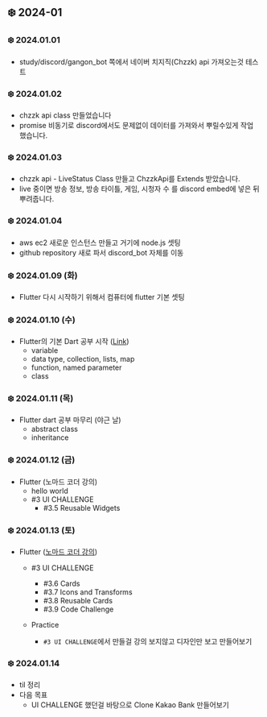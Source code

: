 ## ❄️ 2024-01

### ❄️ 2024.01.01

- study/discord/gangon_bot 쪽에서 네이버 치지직(Chzzk) api 가져오는것 테스트

### ❄️ 2024.01.02

- chzzk api class 만들었습니다
- promise 비동기로 discord에서도 문제없이 데이터를 가져와서 뿌릴수있게 작업 했습니다.

### ❄️ 2024.01.03

- chzzk api - LiveStatus Class 만들고 ChzzkApi를 Extends 받았습니다.
- live 중이면 방송 정보, 방송 타이틀, 게임, 시청자 수 를 discord embed에 넣은 뒤 뿌려줍니다.

### ❄️ 2024.01.04

- aws ec2 새로운 인스턴스 만들고 거기에 node.js 셋팅
- github repository 새로 파서 discord_bot 자체를 이동

### ❄️ 2024.01.09 (화)

- Flutter 다시 시작하기 위해서 컴퓨터에 flutter 기본 셋팅

### ❄️ 2024.01.10 (수)

- Flutter의 기본 Dart 공부 시작 ([Link](https://github.com/GangOn0215/study/commit/16384845b8aae472c867c91c8c400ea11e4b32d5))
    - variable
    - data type, collection, lists, map
    - function, named parameter
    - class

### ❄️ 2024.01.11 (목)

- Flutter dart 공부 마무리 (야근 날)
    - abstract class
    - inheritance

### ❄️ 2024.01.12 (금)

- Flutter (노마드 코더 강의)
    - hello world
    - #3 UI CHALLENGE
        - #3.5 Reusable Widgets

### ❄️ 2024.01.13 (토)

- Flutter ([노마드 코더 강의](https://github.com/GangOn0215/study/tree/main/Mobile/Flutter/Nomadcoders))
    - #3 UI CHALLENGE
        - #3.6 Cards
        - #3.7 Icons and Transforms
        - #3.8 Reusable Cards
        - #3.9 Code Challenge

    - Practice 
        - `#3 UI CHALLENGE`에서 만들걸 강의 보지않고 디자인만 보고 만들어보기

### ❄️ 2024.01.14

- til 정리
- 다음 목표
    - UI CHALLENGE 했던걸 바탕으로 Clone Kakao Bank 만들어보기
